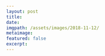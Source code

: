```yaml
---
layout: post
title:  
date:   
imgpath: /assets/images/2018-11-12/
metaimage:
featured: false
excerpt:
---
```

